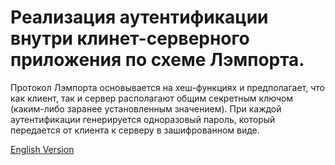 # Реализация аутентификации внутри клинет-серверного приложения по схеме Лэмпорта.

Протокол Лэмпорта основывается на хеш-функциях и предполагает, что как клиент, так и сервер располагают общим секретным ключом (каким-либо заранее установленным значением). При каждой аутентификации генерируется одноразовый пароль, который передается от клиента к серверу в зашифрованном виде.

[English Version](./README_EN.md)
